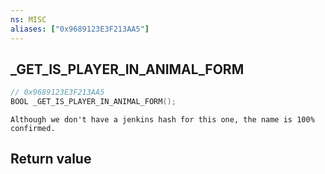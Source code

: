 ```yaml
---
ns: MISC
aliases: ["0x9689123E3F213AA5"]
---
```

## _GET_IS_PLAYER_IN_ANIMAL_FORM

```c
// 0x9689123E3F213AA5
BOOL _GET_IS_PLAYER_IN_ANIMAL_FORM();
```

```
Although we don't have a jenkins hash for this one, the name is 100% confirmed.
```

## Return value
